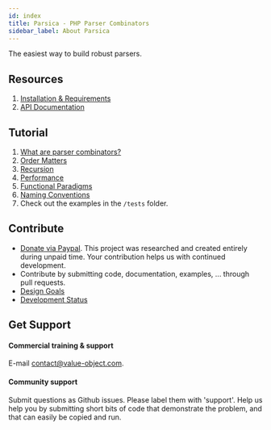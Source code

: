 ```yaml
---
id: index
title: Parsica - PHP Parser Combinators
sidebar_label: About Parsica
---
```


 
The easiest way to build robust parsers.

## Resources

1. [Installation & Requirements](resources/installation.md)
1. [API Documentation](api/api.md)

## Tutorial

1. [What are parser combinators?](tutorial/introduction.md)
1. [Order Matters](tutorial/order_matters.md)
1. [Recursion](tutorial/recursion.md)
1. [Performance](tutorial/performance.md)
1. [Functional Paradigms](tutorial/functional_paradigms.md)
1. [Naming Conventions](tutorial/naming_conventions.md)
1. Check out the examples in the `/tests` folder.

## Contribute


* [Donate via Paypal](https://www.paypal.com/cgi-bin/webscr?cmd=_s-xclick&hosted_button_id=NS4GQXUDXRKQJ&source=url). This project was researched and created entirely during unpaid time. Your contribution helps us with continued development.
* Contribute by submitting code, documentation, examples, ... through pull requests.
* [Design Goals](contribute/design_goals.md)
* [Development Status](contribute/status.md)

## Get Support

#### Commercial training & support

E-mail [contact@value-object.com](contact@value-object.com).

#### Community support

Submit questions as Github issues. Please label them with 'support'. Help us help you by submitting short bits of code that demonstrate the problem, and that can easily be copied and run. 
